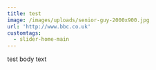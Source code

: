 ```yaml
---
title: test
image: /images/uploads/senior-guy-2000x900.jpg
url: 'http://www.bbc.co.uk'
customtags:
  - slider-home-main
---
```

test body text
